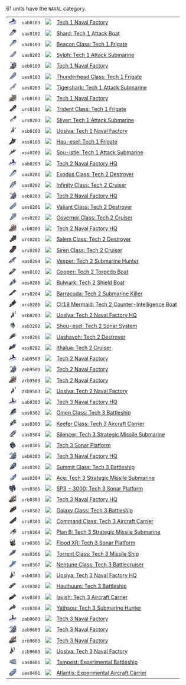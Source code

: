 61 units have the <code>NAVAL</code> category.
<table>
    <tr>
        <td><a href="UAB0103"><img src="icons/units/UAB0103_icon.png" width="21px" /></a></td>
        <td><code>uab0103</code></td>
        <td><a href="Forged Alliance Forever"><img src="icons/mods/mod.png" width="21px" /></a></td>
        <td><a href="UAB0103">Tech 1 Naval Factory</a></td>
    </tr>
    <tr>
        <td><a href="UAS0102"><img src="icons/units/UAS0102_icon.png" width="21px" /></a></td>
        <td><code>uas0102</code></td>
        <td><a href="Forged Alliance Forever"><img src="icons/mods/mod.png" width="21px" /></a></td>
        <td><a href="UAS0102">Shard: Tech 1 Attack Boat</a></td>
    </tr>
    <tr>
        <td><a href="UAS0103"><img src="icons/units/UAS0103_icon.png" width="21px" /></a></td>
        <td><code>uas0103</code></td>
        <td><a href="Forged Alliance Forever"><img src="icons/mods/mod.png" width="21px" /></a></td>
        <td><a href="UAS0103">Beacon Class: Tech 1 Frigate</a></td>
    </tr>
    <tr>
        <td><a href="UAS0203"><img src="icons/units/UAS0203_icon.png" width="21px" /></a></td>
        <td><code>uas0203</code></td>
        <td><a href="Forged Alliance Forever"><img src="icons/mods/mod.png" width="21px" /></a></td>
        <td><a href="UAS0203">Sylph: Tech 1 Attack Submarine</a></td>
    </tr>
    <tr>
        <td><a href="UEB0103"><img src="icons/units/UEB0103_icon.png" width="21px" /></a></td>
        <td><code>ueb0103</code></td>
        <td><a href="Forged Alliance Forever"><img src="icons/mods/mod.png" width="21px" /></a></td>
        <td><a href="UEB0103">Tech 1 Naval Factory</a></td>
    </tr>
    <tr>
        <td><a href="UES0103"><img src="icons/units/UES0103_icon.png" width="21px" /></a></td>
        <td><code>ues0103</code></td>
        <td><a href="Forged Alliance Forever"><img src="icons/mods/mod.png" width="21px" /></a></td>
        <td><a href="UES0103">Thunderhead Class: Tech 1 Frigate</a></td>
    </tr>
    <tr>
        <td><a href="UES0203"><img src="icons/units/UES0203_icon.png" width="21px" /></a></td>
        <td><code>ues0203</code></td>
        <td><a href="Forged Alliance Forever"><img src="icons/mods/mod.png" width="21px" /></a></td>
        <td><a href="UES0203">Tigershark: Tech 1 Attack Submarine</a></td>
    </tr>
    <tr>
        <td><a href="URB0103"><img src="icons/units/URB0103_icon.png" width="21px" /></a></td>
        <td><code>urb0103</code></td>
        <td><a href="Forged Alliance Forever"><img src="icons/mods/mod.png" width="21px" /></a></td>
        <td><a href="URB0103">Tech 1 Naval Factory</a></td>
    </tr>
    <tr>
        <td><a href="URS0103"><img src="icons/units/URS0103_icon.png" width="21px" /></a></td>
        <td><code>urs0103</code></td>
        <td><a href="Forged Alliance Forever"><img src="icons/mods/mod.png" width="21px" /></a></td>
        <td><a href="URS0103">Trident Class: Tech 1 Frigate</a></td>
    </tr>
    <tr>
        <td><a href="URS0203"><img src="icons/units/URS0203_icon.png" width="21px" /></a></td>
        <td><code>urs0203</code></td>
        <td><a href="Forged Alliance Forever"><img src="icons/mods/mod.png" width="21px" /></a></td>
        <td><a href="URS0203">Sliver: Tech 1 Attack Submarine</a></td>
    </tr>
    <tr>
        <td><a href="XSB0103"><img src="icons/units/XSB0103_icon.png" width="21px" /></a></td>
        <td><code>xsb0103</code></td>
        <td><a href="Forged Alliance Forever"><img src="icons/mods/mod.png" width="21px" /></a></td>
        <td><a href="XSB0103">Uosiya: Tech 1 Naval Factory</a></td>
    </tr>
    <tr>
        <td><a href="XSS0103"><img src="icons/units/XSS0103_icon.png" width="21px" /></a></td>
        <td><code>xss0103</code></td>
        <td><a href="Forged Alliance Forever"><img src="icons/mods/mod.png" width="21px" /></a></td>
        <td><a href="XSS0103">Hau-esel: Tech 1 Frigate</a></td>
    </tr>
    <tr>
        <td><a href="XSS0203"><img src="icons/units/XSS0203_icon.png" width="21px" /></a></td>
        <td><code>xss0203</code></td>
        <td><a href="Forged Alliance Forever"><img src="icons/mods/mod.png" width="21px" /></a></td>
        <td><a href="XSS0203">Sou-istle: Tech 1 Attack Submarine</a></td>
    </tr>
    <tr>
        <td><a href="UAB0203"><img src="icons/units/UAB0203_icon.png" width="21px" /></a></td>
        <td><code>uab0203</code></td>
        <td><a href="Forged Alliance Forever"><img src="icons/mods/mod.png" width="21px" /></a></td>
        <td><a href="UAB0203">Tech 2 Naval Factory HQ</a></td>
    </tr>
    <tr>
        <td><a href="UAS0201"><img src="icons/units/UAS0201_icon.png" width="21px" /></a></td>
        <td><code>uas0201</code></td>
        <td><a href="Forged Alliance Forever"><img src="icons/mods/mod.png" width="21px" /></a></td>
        <td><a href="UAS0201">Exodus Class: Tech 2 Destroyer</a></td>
    </tr>
    <tr>
        <td><a href="UAS0202"><img src="icons/units/UAS0202_icon.png" width="21px" /></a></td>
        <td><code>uas0202</code></td>
        <td><a href="Forged Alliance Forever"><img src="icons/mods/mod.png" width="21px" /></a></td>
        <td><a href="UAS0202">Infinity Class: Tech 2 Cruiser</a></td>
    </tr>
    <tr>
        <td><a href="UEB0203"><img src="icons/units/UEB0203_icon.png" width="21px" /></a></td>
        <td><code>ueb0203</code></td>
        <td><a href="Forged Alliance Forever"><img src="icons/mods/mod.png" width="21px" /></a></td>
        <td><a href="UEB0203">Tech 2 Naval Factory HQ</a></td>
    </tr>
    <tr>
        <td><a href="UES0201"><img src="icons/units/UES0201_icon.png" width="21px" /></a></td>
        <td><code>ues0201</code></td>
        <td><a href="Forged Alliance Forever"><img src="icons/mods/mod.png" width="21px" /></a></td>
        <td><a href="UES0201">Valiant Class: Tech 2 Destroyer</a></td>
    </tr>
    <tr>
        <td><a href="UES0202"><img src="icons/units/UES0202_icon.png" width="21px" /></a></td>
        <td><code>ues0202</code></td>
        <td><a href="Forged Alliance Forever"><img src="icons/mods/mod.png" width="21px" /></a></td>
        <td><a href="UES0202">Governor Class: Tech 2 Cruiser</a></td>
    </tr>
    <tr>
        <td><a href="URB0203"><img src="icons/units/URB0203_icon.png" width="21px" /></a></td>
        <td><code>urb0203</code></td>
        <td><a href="Forged Alliance Forever"><img src="icons/mods/mod.png" width="21px" /></a></td>
        <td><a href="URB0203">Tech 2 Naval Factory HQ</a></td>
    </tr>
    <tr>
        <td><a href="URS0201"><img src="icons/units/URS0201_icon.png" width="21px" /></a></td>
        <td><code>urs0201</code></td>
        <td><a href="Forged Alliance Forever"><img src="icons/mods/mod.png" width="21px" /></a></td>
        <td><a href="URS0201">Salem Class: Tech 2 Destroyer</a></td>
    </tr>
    <tr>
        <td><a href="URS0202"><img src="icons/units/URS0202_icon.png" width="21px" /></a></td>
        <td><code>urs0202</code></td>
        <td><a href="Forged Alliance Forever"><img src="icons/mods/mod.png" width="21px" /></a></td>
        <td><a href="URS0202">Siren Class: Tech 2 Cruiser</a></td>
    </tr>
    <tr>
        <td><a href="XAS0204"><img src="icons/units/XAS0204_icon.png" width="21px" /></a></td>
        <td><code>xas0204</code></td>
        <td><a href="Forged Alliance Forever"><img src="icons/mods/mod.png" width="21px" /></a></td>
        <td><a href="XAS0204">Vesper: Tech 2 Submarine Hunter</a></td>
    </tr>
    <tr>
        <td><a href="XES0102"><img src="icons/units/XES0102_icon.png" width="21px" /></a></td>
        <td><code>xes0102</code></td>
        <td><a href="Forged Alliance Forever"><img src="icons/mods/mod.png" width="21px" /></a></td>
        <td><a href="XES0102">Cooper: Tech 2 Torpedo Boat</a></td>
    </tr>
    <tr>
        <td><a href="XES0205"><img src="icons/units/XES0205_icon.png" width="21px" /></a></td>
        <td><code>xes0205</code></td>
        <td><a href="Forged Alliance Forever"><img src="icons/mods/mod.png" width="21px" /></a></td>
        <td><a href="XES0205">Bulwark: Tech 2 Shield Boat</a></td>
    </tr>
    <tr>
        <td><a href="XRS0204"><img src="icons/units/XRS0204_icon.png" width="21px" /></a></td>
        <td><code>xrs0204</code></td>
        <td><a href="Forged Alliance Forever"><img src="icons/mods/mod.png" width="21px" /></a></td>
        <td><a href="XRS0204">Barracuda: Tech 2 Submarine Killer</a></td>
    </tr>
    <tr>
        <td><a href="XRS0205"><img src="icons/units/XRS0205_icon.png" width="21px" /></a></td>
        <td><code>xrs0205</code></td>
        <td><a href="Forged Alliance Forever"><img src="icons/mods/mod.png" width="21px" /></a></td>
        <td><a href="XRS0205">CI:18 Mermaid: Tech 2 Counter-Intelligence Boat</a></td>
    </tr>
    <tr>
        <td><a href="XSB0203"><img src="icons/units/XSB0203_icon.png" width="21px" /></a></td>
        <td><code>xsb0203</code></td>
        <td><a href="Forged Alliance Forever"><img src="icons/mods/mod.png" width="21px" /></a></td>
        <td><a href="XSB0203">Uosiya: Tech 2 Naval Factory HQ</a></td>
    </tr>
    <tr>
        <td><a href="XSB3202"><img src="icons/units/XSB3202_icon.png" width="21px" /></a></td>
        <td><code>xsb3202</code></td>
        <td><a href="Forged Alliance Forever"><img src="icons/mods/mod.png" width="21px" /></a></td>
        <td><a href="XSB3202">Shou-esel: Tech 2 Sonar System</a></td>
    </tr>
    <tr>
        <td><a href="XSS0201"><img src="icons/units/XSS0201_icon.png" width="21px" /></a></td>
        <td><code>xss0201</code></td>
        <td><a href="Forged Alliance Forever"><img src="icons/mods/mod.png" width="21px" /></a></td>
        <td><a href="XSS0201">Uashavoh: Tech 2 Destroyer</a></td>
    </tr>
    <tr>
        <td><a href="XSS0202"><img src="icons/units/XSS0202_icon.png" width="21px" /></a></td>
        <td><code>xss0202</code></td>
        <td><a href="Forged Alliance Forever"><img src="icons/mods/mod.png" width="21px" /></a></td>
        <td><a href="XSS0202">Ithalua: Tech 2 Cruiser</a></td>
    </tr>
    <tr>
        <td><a href="ZAB9503"><img src="icons/units/ZAB9503_icon.png" width="21px" /></a></td>
        <td><code>zab9503</code></td>
        <td><a href="Forged Alliance Forever"><img src="icons/mods/mod.png" width="21px" /></a></td>
        <td><a href="ZAB9503">Tech 2 Naval Factory</a></td>
    </tr>
    <tr>
        <td><a href="ZEB9503"><img src="icons/units/ZEB9503_icon.png" width="21px" /></a></td>
        <td><code>zeb9503</code></td>
        <td><a href="Forged Alliance Forever"><img src="icons/mods/mod.png" width="21px" /></a></td>
        <td><a href="ZEB9503">Tech 2 Naval Factory</a></td>
    </tr>
    <tr>
        <td><a href="ZRB9503"><img src="icons/units/ZRB9503_icon.png" width="21px" /></a></td>
        <td><code>zrb9503</code></td>
        <td><a href="Forged Alliance Forever"><img src="icons/mods/mod.png" width="21px" /></a></td>
        <td><a href="ZRB9503">Tech 2 Naval Factory</a></td>
    </tr>
    <tr>
        <td><a href="ZSB9503"><img src="icons/units/ZSB9503_icon.png" width="21px" /></a></td>
        <td><code>zsb9503</code></td>
        <td><a href="Forged Alliance Forever"><img src="icons/mods/mod.png" width="21px" /></a></td>
        <td><a href="ZSB9503">Uosiya: Tech 2 Naval Factory</a></td>
    </tr>
    <tr>
        <td><a href="UAB0303"><img src="icons/units/UAB0303_icon.png" width="21px" /></a></td>
        <td><code>uab0303</code></td>
        <td><a href="Forged Alliance Forever"><img src="icons/mods/mod.png" width="21px" /></a></td>
        <td><a href="UAB0303">Tech 3 Naval Factory HQ</a></td>
    </tr>
    <tr>
        <td><a href="UAS0302"><img src="icons/units/UAS0302_icon.png" width="21px" /></a></td>
        <td><code>uas0302</code></td>
        <td><a href="Forged Alliance Forever"><img src="icons/mods/mod.png" width="21px" /></a></td>
        <td><a href="UAS0302">Omen Class: Tech 3 Battleship</a></td>
    </tr>
    <tr>
        <td><a href="UAS0303"><img src="icons/units/UAS0303_icon.png" width="21px" /></a></td>
        <td><code>uas0303</code></td>
        <td><a href="Forged Alliance Forever"><img src="icons/mods/mod.png" width="21px" /></a></td>
        <td><a href="UAS0303">Keefer Class: Tech 3 Aircraft Carrier</a></td>
    </tr>
    <tr>
        <td><a href="UAS0304"><img src="icons/units/UAS0304_icon.png" width="21px" /></a></td>
        <td><code>uas0304</code></td>
        <td><a href="Forged Alliance Forever"><img src="icons/mods/mod.png" width="21px" /></a></td>
        <td><a href="UAS0304">Silencer: Tech 3 Strategic Missile Submarine</a></td>
    </tr>
    <tr>
        <td><a href="UAS0305"><img src="icons/units/UAS0305_icon.png" width="21px" /></a></td>
        <td><code>uas0305</code></td>
        <td><a href="Forged Alliance Forever"><img src="icons/mods/mod.png" width="21px" /></a></td>
        <td><a href="UAS0305">Tech 3 Sonar Platform</a></td>
    </tr>
    <tr>
        <td><a href="UEB0303"><img src="icons/units/UEB0303_icon.png" width="21px" /></a></td>
        <td><code>ueb0303</code></td>
        <td><a href="Forged Alliance Forever"><img src="icons/mods/mod.png" width="21px" /></a></td>
        <td><a href="UEB0303">Tech 3 Naval Factory HQ</a></td>
    </tr>
    <tr>
        <td><a href="UES0302"><img src="icons/units/UES0302_icon.png" width="21px" /></a></td>
        <td><code>ues0302</code></td>
        <td><a href="Forged Alliance Forever"><img src="icons/mods/mod.png" width="21px" /></a></td>
        <td><a href="UES0302">Summit Class: Tech 3 Battleship</a></td>
    </tr>
    <tr>
        <td><a href="UES0304"><img src="icons/units/UES0304_icon.png" width="21px" /></a></td>
        <td><code>ues0304</code></td>
        <td><a href="Forged Alliance Forever"><img src="icons/mods/mod.png" width="21px" /></a></td>
        <td><a href="UES0304">Ace: Tech 3 Strategic Missile Submarine</a></td>
    </tr>
    <tr>
        <td><a href="UES0305"><img src="icons/units/UES0305_icon.png" width="21px" /></a></td>
        <td><code>ues0305</code></td>
        <td><a href="Forged Alliance Forever"><img src="icons/mods/mod.png" width="21px" /></a></td>
        <td><a href="UES0305">SP3 - 3000: Tech 3 Sonar Platform</a></td>
    </tr>
    <tr>
        <td><a href="URB0303"><img src="icons/units/URB0303_icon.png" width="21px" /></a></td>
        <td><code>urb0303</code></td>
        <td><a href="Forged Alliance Forever"><img src="icons/mods/mod.png" width="21px" /></a></td>
        <td><a href="URB0303">Tech 3 Naval Factory HQ</a></td>
    </tr>
    <tr>
        <td><a href="URS0302"><img src="icons/units/URS0302_icon.png" width="21px" /></a></td>
        <td><code>urs0302</code></td>
        <td><a href="Forged Alliance Forever"><img src="icons/mods/mod.png" width="21px" /></a></td>
        <td><a href="URS0302">Galaxy Class: Tech 3 Battleship</a></td>
    </tr>
    <tr>
        <td><a href="URS0303"><img src="icons/units/URS0303_icon.png" width="21px" /></a></td>
        <td><code>urs0303</code></td>
        <td><a href="Forged Alliance Forever"><img src="icons/mods/mod.png" width="21px" /></a></td>
        <td><a href="URS0303">Command Class: Tech 3 Aircraft Carrier</a></td>
    </tr>
    <tr>
        <td><a href="URS0304"><img src="icons/units/URS0304_icon.png" width="21px" /></a></td>
        <td><code>urs0304</code></td>
        <td><a href="Forged Alliance Forever"><img src="icons/mods/mod.png" width="21px" /></a></td>
        <td><a href="URS0304">Plan B: Tech 3 Strategic Missile Submarine</a></td>
    </tr>
    <tr>
        <td><a href="URS0305"><img src="icons/units/URS0305_icon.png" width="21px" /></a></td>
        <td><code>urs0305</code></td>
        <td><a href="Forged Alliance Forever"><img src="icons/mods/mod.png" width="21px" /></a></td>
        <td><a href="URS0305">Flood XR: Tech 3 Sonar Platform</a></td>
    </tr>
    <tr>
        <td><a href="XAS0306"><img src="icons/units/XAS0306_icon.png" width="21px" /></a></td>
        <td><code>xas0306</code></td>
        <td><a href="Forged Alliance Forever"><img src="icons/mods/mod.png" width="21px" /></a></td>
        <td><a href="XAS0306">Torrent Class: Tech 3 Missile Ship</a></td>
    </tr>
    <tr>
        <td><a href="XES0307"><img src="icons/units/XES0307_icon.png" width="21px" /></a></td>
        <td><code>xes0307</code></td>
        <td><a href="Forged Alliance Forever"><img src="icons/mods/mod.png" width="21px" /></a></td>
        <td><a href="XES0307">Neptune Class: Tech 3 Battlecruiser</a></td>
    </tr>
    <tr>
        <td><a href="XSB0303"><img src="icons/units/XSB0303_icon.png" width="21px" /></a></td>
        <td><code>xsb0303</code></td>
        <td><a href="Forged Alliance Forever"><img src="icons/mods/mod.png" width="21px" /></a></td>
        <td><a href="XSB0303">Uosiya: Tech 3 Naval Factory HQ</a></td>
    </tr>
    <tr>
        <td><a href="XSS0302"><img src="icons/units/XSS0302_icon.png" width="21px" /></a></td>
        <td><code>xss0302</code></td>
        <td><a href="Forged Alliance Forever"><img src="icons/mods/mod.png" width="21px" /></a></td>
        <td><a href="XSS0302">Hauthuum: Tech 3 Battleship</a></td>
    </tr>
    <tr>
        <td><a href="XSS0303"><img src="icons/units/XSS0303_icon.png" width="21px" /></a></td>
        <td><code>xss0303</code></td>
        <td><a href="Forged Alliance Forever"><img src="icons/mods/mod.png" width="21px" /></a></td>
        <td><a href="XSS0303">Iavish: Tech 3 Aircraft Carrier</a></td>
    </tr>
    <tr>
        <td><a href="XSS0304"><img src="icons/units/XSS0304_icon.png" width="21px" /></a></td>
        <td><code>xss0304</code></td>
        <td><a href="Forged Alliance Forever"><img src="icons/mods/mod.png" width="21px" /></a></td>
        <td><a href="XSS0304">Yathsou: Tech 3 Submarine Hunter</a></td>
    </tr>
    <tr>
        <td><a href="ZAB9603"><img src="icons/units/ZAB9603_icon.png" width="21px" /></a></td>
        <td><code>zab9603</code></td>
        <td><a href="Forged Alliance Forever"><img src="icons/mods/mod.png" width="21px" /></a></td>
        <td><a href="ZAB9603">Tech 3 Naval Factory</a></td>
    </tr>
    <tr>
        <td><a href="ZEB9603"><img src="icons/units/ZEB9603_icon.png" width="21px" /></a></td>
        <td><code>zeb9603</code></td>
        <td><a href="Forged Alliance Forever"><img src="icons/mods/mod.png" width="21px" /></a></td>
        <td><a href="ZEB9603">Tech 3 Naval Factory</a></td>
    </tr>
    <tr>
        <td><a href="ZRB9603"><img src="icons/units/ZRB9603_icon.png" width="21px" /></a></td>
        <td><code>zrb9603</code></td>
        <td><a href="Forged Alliance Forever"><img src="icons/mods/mod.png" width="21px" /></a></td>
        <td><a href="ZRB9603">Tech 3 Naval Factory</a></td>
    </tr>
    <tr>
        <td><a href="ZSB9603"><img src="icons/units/ZSB9603_icon.png" width="21px" /></a></td>
        <td><code>zsb9603</code></td>
        <td><a href="Forged Alliance Forever"><img src="icons/mods/mod.png" width="21px" /></a></td>
        <td><a href="ZSB9603">Uosiya: Tech 3 Naval Factory</a></td>
    </tr>
    <tr>
        <td><a href="UAS0401"><img src="icons/units/UAS0401_icon.png" width="21px" /></a></td>
        <td><code>uas0401</code></td>
        <td><a href="Forged Alliance Forever"><img src="icons/mods/mod.png" width="21px" /></a></td>
        <td><a href="UAS0401">Tempest: Experimental Battleship</a></td>
    </tr>
    <tr>
        <td><a href="UES0401"><img src="icons/units/UES0401_icon.png" width="21px" /></a></td>
        <td><code>ues0401</code></td>
        <td><a href="Forged Alliance Forever"><img src="icons/mods/mod.png" width="21px" /></a></td>
        <td><a href="UES0401">Atlantis: Experimental Aircraft Carrier</a></td>
    </tr>
</table>
